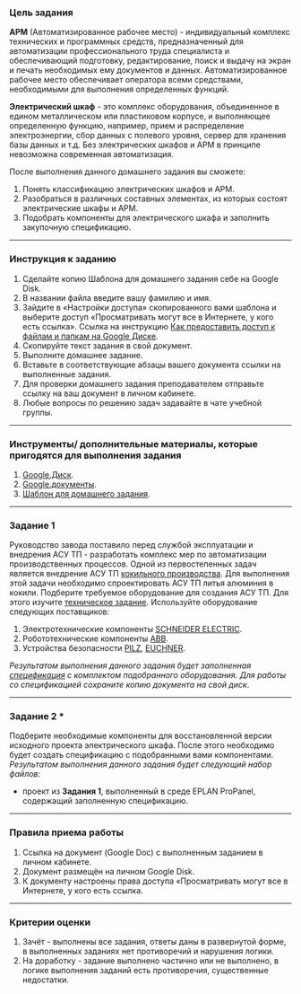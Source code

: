 ### Цель задания
**АРМ** (Автоматизированное рабочее место) - индивидуальный комплекс технических и программных средств, предназначенный для автоматизации профессионального труда специалиста и обеспечивающий подготовку, редактирование, поиск и выдачу на экран и печать необходимых ему документов и данных. Автоматизированное рабочее место обеспечивает оператора всеми средствами, необходимыми для выполнения определенных функций.

**Электрический шкаф** - это комплекс оборудования, объединенное в едином металлическом или пластиковом корпусе, и выполняющее определенную функцию, например, прием и распределение электроэнергии, сбор данных с полевого уровня, сервер для хранения базы данных и т.д.
Без электрических шкафов и АРМ в принципе невозможна современная автоматизация.

После выполнения данного домашнего задания вы сможете:
1. Понять классификацию электрических шкафов и АРМ.
2. Разобраться в различных составных элементах, из которых состоят электрические шкафы и АРМ.
3. Подобрать компоненты для электрического шкафа и заполнить закупочную спецификацию.

-----

### Инструкция к заданию
1. Сделайте копию Шаблона для домашнего задания себе на Google Disk.
2. В названии файла введите вашу фамилию и имя.
3. Зайдите в «Настройки доступа» скопированного вами шаблона и выберите доступ «Просматривать могут все в Интернете, у кого есть ссылка». Ссылка на инструкцию [Как предоставить доступ к файлам и папкам на Google Диске](https://support.google.com/docs/answer/2494822?hl=ru&co=GENIE.Platform%3DDesktop).
4. Скопируйте текст задания в свой документ.
5. Выполните домашнее задание.
6. Вставьте в соответствующие абзацы вашего документа ссылки на выполненные задания.
7. Для проверки домашнего задания преподавателем отправьте ссылку на ваш документ в личном кабинете.
8. Любые вопросы по решению задач задавайте в чате учебной группы.

-----

### Инструменты/ дополнительные материалы, которые пригодятся для выполнения задания
1. [Google.Диск](https://drive.google.com/drive/my-drive).
2. [Google.документы](https://www.google.ru/intl/ru/docs/about/).
3. [Шаблон для домашнего задания](https://docs.google.com/document/d/17NMApsPhhf4vsnDDtFg3SyEir1uqEVdPAWIn3KVicIk/edit?usp=sharing).

-----

### Задание 1
Руководство завода поставило перед службой эксплуатации и внедрения АСУ ТП - разработать комплекс мер по автоматизации производственных процессов.
Одной из первостепенных задач является внедрение АСУ ТП [кокильного производства](https://stankiexpert.ru/spravochnik/litejjnoe-proizvodstvo/lite-v-kokil.html).
Для выполнения этой задачи необходимо спроектировать АСУ ТП литья алюминия в кокили.
Подберите требуемое оборудование для создания АСУ ТП. Для этого изучите [техническое задание](https://docs.google.com/document/d/1r3toihzr4MMN7yzaPeYe20qSp70czNYS03EUMSATQRw/edit?usp=sharing).
Используйте оборудование следующих поставщиков:
1. Электротехнические компоненты [SCHNEIDER ELECTRIC](https://www.se.com/ru/ru/).
2. Робототехнические компоненты [ABB](https://new.abb.com/ru).
3. Устройства безопасности [PILZ](https://www.pilz.com/ru-RU), [EUCHNER](https://www.euchner.de/en-us/products/).

*Результатом выполнения данного задания будет заполненная [спецификация](https://docs.google.com/spreadsheets/d/18R4kK2F1_lymtiEE48Pqnf7K3Jyg5ntSm4Svsn1Fw70/edit?usp=sharing) с комплектом подобранного оборудования. Для работы со спецификацией сохраните копию документа на свой диск*.

-----

### Задание 2 *
Подберите необходимые компоненты для восстановленной версии исходного проекта электрического шкафа. После этого необходимо будет создать спецификацию с подобранными вами компонентами.
*Результатом выполнения данного задания будет следующий набор файлов*:
- проект из **Задания 1**, выполненный в среде EPLAN ProPanel, содержащий заполненную спецификацию.

-----

### Правила приема работы
1. Ссылка на документ (Google Doc) с выполненным заданием в личном кабинете.
2. Документ размещён на личном Google Disk.
3. К документу настроены права доступа «Просматривать могут все в Интернете, у кого есть ссылка.
-----
### Критерии оценки
1. Зачёт - выполнены все задания, ответы даны в развернутой форме, в выполненных заданиях нет противоречий и нарушения логики.
2. На доработку - задание выполнено частично или не выполнено, в логике выполнения заданий есть противоречия, существенные недостатки.
